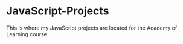 # JavaScript-Projects
This is where my JavaScript projects are located for the Academy of Learning course
